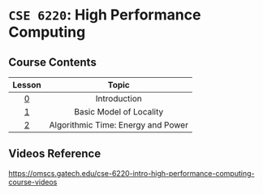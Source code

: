 # `CSE 6220`: High Performance Computing

## Course Contents

| Lesson | Topic |
|:--:|:--:|
| [0](./00-introduction.md) | Introduction |
| [1](./01-basic-model-of-locality.md) | Basic Model of Locality |
| [2](./02-algorithmic-time.md) | Algorithmic Time: Energy and Power |

## Videos Reference

https://omscs.gatech.edu/cse-6220-intro-high-performance-computing-course-videos
